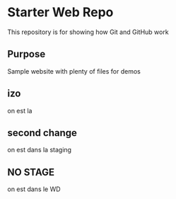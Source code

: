 # Starter Web Repo

This repository is for showing how Git and GitHub work

## Purpose

Sample website with plenty of files for demos

## izo

on est la


## second change
on est dans la staging

## NO STAGE
on est dans le WD
